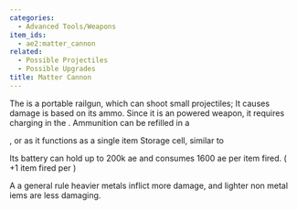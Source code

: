 ```yaml
---
categories:
  - Advanced Tools/Weapons
item_ids:
  - ae2:matter_cannon
related:
  - Possible Projectiles
  - Possible Upgrades
title: Matter Cannon
---
```


The <ItemLink id="matter_cannon"/> is a portable
railgun, which can shoot small projectiles; It causes damage is based on its
ammo. Since it is an powered weapon, it requires charging in the <ItemLink
id="charger"/>. Ammunition can be refilled in a

<ItemLink id="chest" />, or <ItemLink id="io_port" /> as it functions as a
single item Storage cell, similar to <ItemLink id="item_storage_cell_1k" />

Its battery can hold up to 200k ae and consumes 1600 ae per item fired. ( +1
item fired per <ItemLink id="speed_card"/> )

A a general rule heavier metals inflict more damage, and lighter non metal
iems are less damaging.

<RecipeFor id="matter_cannon" />
